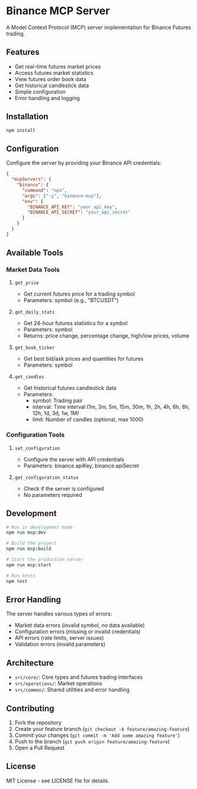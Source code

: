 # Binance MCP Server

A Model Context Protocol (MCP) server implementation for Binance Futures trading.

## Features

- Get real-time futures market prices
- Access futures market statistics
- View futures order book data
- Get historical candlestick data
- Simple configuration
- Error handling and logging

## Installation

```bash
npm install
```

## Configuration

Configure the server by providing your Binance API credentials:

```json
{
  "mcpServers": {
    "binance": {
      "command": "npx",
      "args": ["-y", "binance-mcp"],
      "env": {
        "BINANCE_API_KEY": "your_api_key",
        "BINANCE_API_SECRET": "your_api_secret"
      }
    }
  }
}
```

## Available Tools

### Market Data Tools

1. `get_price`

   - Get current futures price for a trading symbol
   - Parameters: symbol (e.g., "BTCUSDT")

2. `get_daily_stats`

   - Get 24-hour futures statistics for a symbol
   - Parameters: symbol
   - Returns: price change, percentage change, high/low prices, volume

3. `get_book_ticker`

   - Get best bid/ask prices and quantities for futures
   - Parameters: symbol

4. `get_candles`
   - Get historical futures candlestick data
   - Parameters:
     - symbol: Trading pair
     - interval: Time interval (1m, 3m, 5m, 15m, 30m, 1h, 2h, 4h, 6h, 8h, 12h, 1d, 3d, 1w, 1M)
     - limit: Number of candles (optional, max 1000)

### Configuration Tools

1. `set_configuration`

   - Configure the server with API credentials
   - Parameters: binance.apiKey, binance.apiSecret

2. `get_configuration_status`
   - Check if the server is configured
   - No parameters required

## Development

```bash
# Run in development mode
npm run mcp:dev

# Build the project
npm run mcp:build

# Start the production server
npm run mcp:start

# Run tests
npm test
```

## Error Handling

The server handles various types of errors:

- Market data errors (invalid symbol, no data available)
- Configuration errors (missing or invalid credentials)
- API errors (rate limits, server issues)
- Validation errors (invalid parameters)

## Architecture

- `src/core/`: Core types and futures trading interfaces
- `src/operations/`: Market operations
- `src/common/`: Shared utilities and error handling

## Contributing

1. Fork the repository
2. Create your feature branch (`git checkout -b feature/amazing-feature`)
3. Commit your changes (`git commit -m 'Add some amazing feature'`)
4. Push to the branch (`git push origin feature/amazing-feature`)
5. Open a Pull Request

## License

MIT License - see LICENSE file for details.
